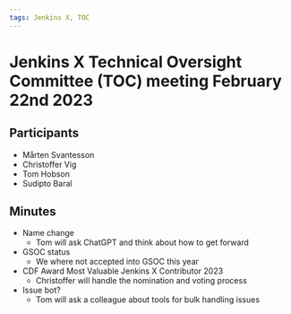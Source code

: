 ```yaml
---
tags: Jenkins X, TOC
---
```

# Jenkins X Technical Oversight Committee (TOC) meeting February 22nd 2023

## Participants

- Mårten Svantesson
- Christoffer Vig
- Tom Hobson
- Sudipto Baral

## Minutes

- Name change
    - Tom will ask ChatGPT and think about how to get forward
- GSOC status
    - We where not accepted into GSOC this year
- CDF Award Most Valuable Jenkins X Contributor 2023
    - Christoffer will handle the nomination and voting process
- Issue bot?
    - Tom will ask a colleague about tools for bulk handling issues
